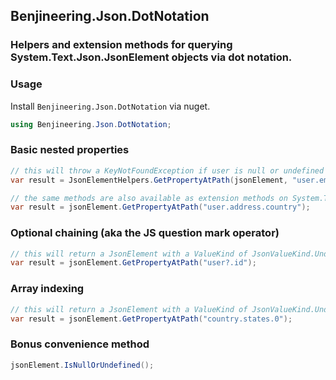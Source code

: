 ## Benjineering.Json.DotNotation

### Helpers and extension methods for querying System.Text.Json.JsonElement objects via dot notation.

### Usage

Install `Benjineering.Json.DotNotation` via nuget.

```C#
using Benjineering.Json.DotNotation;
```

### Basic nested properties

```C#
// this will throw a KeyNotFoundException if user is null or undefined
var result = JsonElementHelpers.GetPropertyAtPath(jsonElement, "user.email");

// the same methods are also available as extension methods on System.Text.Json.JsonElement
var result = jsonElement.GetPropertyAtPath("user.address.country");
```

### Optional chaining (aka the JS question mark operator)

```C#
// this will return a JsonElement with a ValueKind of JsonValueKind.Undefined if user is null or undefined
var result = jsonElement.GetPropertyAtPath("user?.id");
```

### Array indexing

```C#
// this will return a JsonElement with a ValueKind of JsonValueKind.Undefined if the index is out of range
var result = jsonElement.GetPropertyAtPath("country.states.0");
```

### Bonus convenience method

```C#
jsonElement.IsNullOrUndefined();
```
